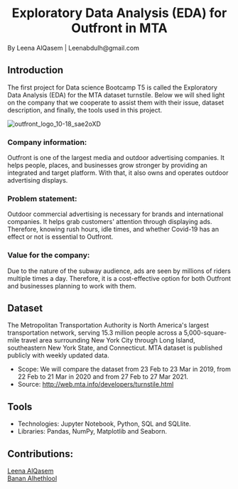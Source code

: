 <h1 align="center">Exploratory Data Analysis (EDA) for Outfront in MTA</h1>
By Leena AlQasem | Leenabdulh@gmail.com 


## Introduction
The first project for Data science Bootcamp T5 is called the Exploratory Data Analysis (EDA) for the MTA
dataset turnstile. Below we will shed light on the company that we cooperate to assist them with their issue, dataset description, and finally, the tools used in this project.

![outfront_logo_10-18_sae2oXD](https://user-images.githubusercontent.com/57495692/140868685-d974c1dd-0578-4f8e-a52e-602832787efe.jpg)

### Company information:
Outfront is one of the largest media and outdoor advertising companies. It helps people, places, and businesses grow stronger by providing an integrated and target platform. With that, it also owns and operates outdoor advertising displays.

### Problem statement: 
Outdoor commercial advertising is necessary for brands and international companies. It helps grab customers' attention through displaying ads. Therefore, knowing rush hours, idle times, and whether Covid-19 has an effect or not is essential to Outfront.

### Value for the company: 
Due to the nature of the subway audience, ads are seen by millions of riders multiple times a day. Therefore, it is a cost-effective option for both Outfront and businesses planning to work with them.


## Dataset
The Metropolitan Transportation Authority is North America's largest transportation network, serving 15.3 million people across a 5,000-square-mile travel area surrounding New York City through Long Island, southeastern New York State, and Connecticut. MTA dataset is published publicly with weekly updated data.
  - Scope: We will compare the dataset from 23 Feb to 23 Mar in 2019, from 22 Feb to 21 Mar in 2020 and from 27 Feb to 27 Mar 2021.
  - Source: http://web.mta.info/developers/turnstile.html


## Tools
- Technologies: Jupyter Notebook, Python, SQL and SQLlite.
- Libraries: Pandas, NumPy, Matplotlib and Seaborn.

## Contributions:

[Leena AlQasem](https://github.com/LeenaAAlQasem) <br>
[Banan Alhethlool](https://github.com/BananAlhethlool)
